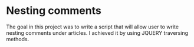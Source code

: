 # Nesting comments

The goal in this project was to write a script that will allow user to write nesting comments under articles. I achieved it by using JQUERY traversing methods. 